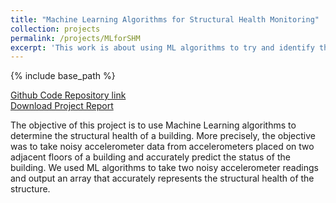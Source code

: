 ```yaml
---
title: "Machine Learning Algorithms for Structural Health Monitoring"
collection: projects
permalink: /projects/MLforSHM
excerpt: 'This work is about using ML algorithms to try and identify the level of damage sustained by a structure soon after the occurrence of a natural calamity.'
---
```


{% include base_path %}

[Github Code Repository link](https://github.com/SiddharthSaravanan/MLforSHM)
<br />
[Download Project Report](http://SiddharthSaravanan.github.io/files/MLforSHMreport.pdf)

The objective of this project is to use Machine Learning algorithms to determine the structural health of a building. More precisely, the objective was to take noisy accelerometer data from accelerometers placed on two adjacent floors of a building and accurately predict the status of the building. We used ML algorithms to take two noisy accelerometer readings and output an array that accurately represents the structural health of the structure.
